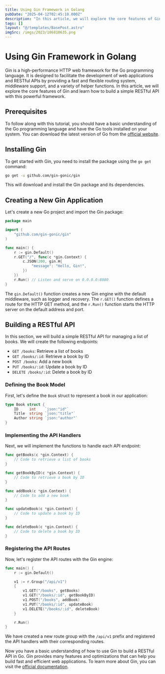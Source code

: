 ```yaml
---
title: Using Gin Framework in Golang
pubDate: "2025-04-12T02:45:18.000Z"
description: "In this article, we will explore the core features of Gin and learn how to build a simple RESTful API with this powerful framework"
tags: []
layout: "@/templates/BasePost.astro"
imgSrc: /imgs/2023/186810635.png
---
```

# Using Gin Framework in Golang

Gin is a high-performance HTTP web framework for the Go programming language. It is designed to facilitate the development of web applications and RESTful APIs by providing a fast and flexible routing system, middleware support, and a variety of helper functions. In this article, we will explore the core features of Gin and learn how to build a simple RESTful API with this powerful framework.

## Prerequisites

To follow along with this tutorial, you should have a basic understanding of the Go programming language and have the Go tools installed on your system. You can download the latest version of Go from the [official website](https://golang.org/dl/).

## Installing Gin

To get started with Gin, you need to install the package using the `go get` command:

```bash
go get -u github.com/gin-gonic/gin
```

This will download and install the Gin package and its dependencies.

## Creating a New Gin Application

Let's create a new Go project and import the Gin package:

```go
package main

import (
	"github.com/gin-gonic/gin"
)

func main() {
	r := gin.Default()
	r.GET("/", func(c *gin.Context) {
		c.JSON(200, gin.H{
			"message": "Hello, Gin!",
		})
	})
	r.Run() // Listen and serve on 0.0.0.0:8080
}
```

The `gin.Default()` function creates a new Gin engine with the default middleware, such as logger and recovery. The `r.GET()` function defines a route for the HTTP GET method, and the `r.Run()` function starts the HTTP server on the default address and port.

## Building a RESTful API

In this section, we will build a simple RESTful API for managing a list of books. We will create the following endpoints:

- `GET /books`: Retrieve a list of books
- `GET /books/:id`: Retrieve a book by ID
- `POST /books`: Add a new book
- `PUT /books/:id`: Update a book by ID
- `DELETE /books/:id`: Delete a book by ID

### Defining the Book Model

First, let's define the `Book` struct to represent a book in our application:

```go
type Book struct {
	ID     int    `json:"id"`
	Title  string `json:"title"`
	Author string `json:"author"`
}
```

### Implementing the API Handlers

Next, we will implement the functions to handle each API endpoint:

```go
func getBooks(c *gin.Context) {
	// Code to retrieve a list of books
}

func getBookByID(c *gin.Context) {
	// Code to retrieve a book by ID
}

func addBook(c *gin.Context) {
	// Code to add a new book
}

func updateBook(c *gin.Context) {
	// Code to update a book by ID
}

func deleteBook(c *gin.Context) {
	// Code to delete a book by ID
}
```

### Registering the API Routes

Now, let's register the API routes with the Gin engine:

```go
func main() {
	r := gin.Default()

	v1 := r.Group("/api/v1")
	{
		v1.GET("/books", getBooks)
		v1.GET("/books/:id", getBookByID)
		v1.POST("/books", addBook)
		v1.PUT("/books/:id", updateBook)
		v1.DELETE("/books/:id", deleteBook)
	}

	r.Run()
}
```

We have created a new route group with the `/api/v1` prefix and registered the API handlers with their corresponding routes.

Now you have a basic understanding of how to use Gin to build a RESTful API in Go. Gin provides many features and optimizations that can help you build fast and efficient web applications. To learn more about Gin, you can visit the [official documentation](https://github.com/gin-gonic/gin).
